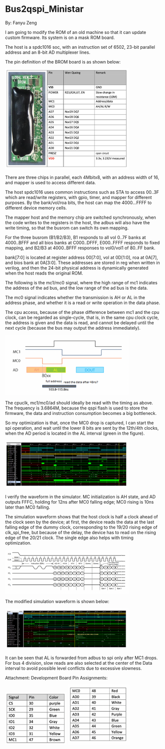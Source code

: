 # Bus2qspi_Ministar

By: Fanyu Zeng  

I am going to modify the ROM of an old machine so that it can update custom firmware. Its system is on a mask ROM board.

The host is a spdc1016 soc, with an instruction set of 6502, 23-bit parallel address and an 8-bit AD multiplexer lines.

The pin definition of the BROM board is as shown below:

<img src="/projects/Bus2qspi_Ministar Project/pic/bus pic (1).png" width= "400">

There are three chips in parallel, each 4Mbitx8, with an address width of 16, and mapper is used to access different data.

The host spdc1016 uses common instructions such as STA to access 00..3F which are read/write registers, with gpio, timer, and mapper for different purposes. By the bank/vol/roa bits, the host can map the 4000...FFFF to different device memory cells.

The mapper host and the memory chip are switched synchronously, when the code writes to the registers in the host, the adbus will also have the write timing, so that the busrom can switch its own mapping.

For the three busrom (B1/B2/B3), B1 responds to all vol 0..7F banks at 4000..BFFF and all bios banks at C000..DFFF, E000..FFFF responds to fixed mapping, and B2/B3 at 4000..BFFF responses to vol0/vol1 of 80..FF bank.

bank[7:0] is located at register address 00[7:0], vol at 0D[1:0], roa at 0A[7], and bios bank at 0A[3:0]. These addresses are stored in reg when written in verilog, and then the 24-bit physical address is dynamically generated when the host reads the original ROM.

The following is the mc1/mc0 signal, where the high range of mc1 indicates the address of the ad bus, and the low range of the ad bus is the data.

The mc0 signal indicates whether the transmission is AH or AL in the address phase, and whether it is a read or write operation in the data phase.

The cpu access, because of the phase difference between mc1 and the cpu clock, can be regarded as single-cycle, that is, in the same cpu clock cycle, the address is given and the data is read, and cannot be delayed until the next cycle (because the bus may output the address immediately).

<img src="/projects/Bus2qspi_Ministar Project/pic/bus pic (2).png" width= "400">


The cpuclk, mc1/mc0/ad should ideally be read with the timing as above. The frequency is 3.6864M, because the qspi flash is used to store the firmware, the data and instruction consumption becomes a big bottleneck.

So my optimization is that, once the MC0 drop is captured, I can start the spi operation, and wait until the lower 8 bits are sent by the 12th/4th clocks, when the AD period is located in the AL interval (green in the figure).

<img src="/projects/Bus2qspi_Ministar Project/pic/bus pic (3).png" width= "400">

I verify the waveform in the simulator. MC initialization is AH state, and AD outputs FFFC, holding for 12ns after MC0 falling edge; MC0 rising is 10ns later than MC0 falling.

The simulation waveform shows that the host clock is half a clock ahead of the clock seen by the device; at first, the device reads the data at the last falling edge of the dummy clock, corresponding to the 19/20 rising edge of clk_spi_free, but because of the delay, the device has to read on the rising edge of the 20/21 clock. The single edge also helps with timing optimization.

<img src="/projects/Bus2qspi_Ministar Project/pic/bus pic (4).png" width= "400">

The modified simulation waveform is shown below:

<img src="/projects/Bus2qspi_Ministar Project/pic/bus pic (5).png" width= "400">

It can be seen that AL is forwarded from adbus to spi only after MC1 drops. For bus 4 division, slow reads are also selected at the center of the Data interval to avoid possible level conflicts due to excessive slowness.

Attachment: Development Board Pin Assignments:

<img src="/projects/Bus2qspi_Ministar Project/pic/bus pic (6).png" width= "200">

<img src="/projects/Bus2qspi_Ministar Project/pic/bus pic (7).png" width= "200">
